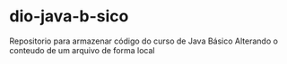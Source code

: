 # dio-java-b-sico

Repositorio para armazenar código do curso de Java Básico
Alterando o conteudo de um arquivo de forma local
